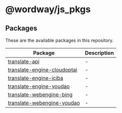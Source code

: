 # @wordway/js_pkgs

## Packages

These are the available packages in this repository.

| Package                                                                | Description |
| ---------------------------------------------------------------------- | ----------- |
| [translate-api](./packages/translate-api/)                             | -           |
| [translate-engine-cloudoptai](./packages/translate-engine-cloudoptai/) | -           |
| [translate-engine-iciba](./packages/translate-engine-iciba/)           | -           |
| [translate-engine-youdao](./packages/translate-engine-youdao/)         | -           |
| [translate-webengine-bing](./packages/translate-webengine-bing/)       | -           |
| [translate-webengine-youdao](./packages/translate-webengine-youdao/)   | -           |
